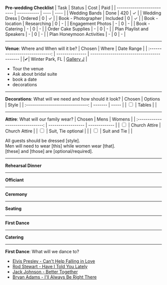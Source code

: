 **Pre-wedding Checklist**
| Task                       | Status      | Cost | Paid |
| -------------------------- | ----------- | ---- | ---- |
| Wedding Bands              | Done        | 420  | ✓    |
| Wedding Dress              | Ordered     | 0    | ✓    |
| Book - Photographer        | Included    | 0    | ✓    |
| Book - location            | Researching | 0    | -    |
| Engagement Photos          | -           | 0    | -    |
| Book - Catering            | -           | 0    | -    |
| Order Cake Supplies        | -           | 0    | -    |
| Plan Playlist and Speakers | -           | 0    | -    |
| Plan Honeymoon Activities  | -           | 0    | -    |

---

**Venue**: Where and When will it be?
|             Chosen              | Where           | Date Range                                 |
| :-----------------------------: | --------------- | ------------------------------------------ |
|✔| Winter Park, FL | [Gallery J](http://www.galleryjvenue.com/) |

-   Tour the venue
-   Ask about bridal suite
-   book a date
-   decorations

---

**Decorations**: What will we need and how should it look?
|              Chosen               | Options | Style |
| :-------------------------------: | ------- | ----- |
| <input type="checkbox" unchecked> | Tables  |       |

---

**Attire**: What will our family wear?
|              Chosen               | Mens               | Womens        |
| :-------------------------------: | ------------------ | ------------- |
| <input type="checkbox" unchecked> | Church Attire      | Church Attire |
| <input type="checkbox" unchecked> | Suit, Tie optional |               |
| <input type="checkbox" unchecked> | Suit and Tie       |               |

All guests should be dressed [style]. \
Men will need to wear [this] while women wear [that]. \
[these] and [those] are [optional/required].

---

**Rehearsal Dinner**

---

**Officiant**

---

**Ceremony**

---

**Seating**

---

**First Dance**

---

**Catering**

---

**First Dance**: What will we dance to?
-   [Elvis Presley - Can't Help Falling in Love](https://open.spotify.com/track/44AyOl4qVkzS48vBsbNXaC)
-   [Rod Stewart - Have I Told You Lately](https://open.spotify.com/track/6mIY6O7uNGgVqOoX70UAYh)
-   [Jack Johnson - Better Together](https://open.spotify.com/track/0x1AxbzEDQyX6feQW99lF0)
-   [Bryan Adams - I'll Always Be Right There](https://open.spotify.com/track/583f5m5Y74xBEd6kPAv7Q8)
